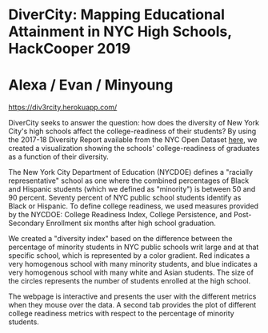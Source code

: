 # DiverCity: Mapping Educational Attainment in NYC High Schools, HackCooper 2019

# Alexa / Evan / Minyoung

https://div3rcity.herokuapp.com/

DiverCity seeks to answer the question: how does the diversity of New York City's high schools affect the college-readiness of their students? By using the 2017-18 Diversity Report available from the NYC Open Dataset [here](https://data.cityofnewyork.us/Education/2017-2018-Diversity-Report-9-12-School/hyht-buiu), we created a visualization showing the schools' college-readiness of graduates as a function of their diversity.

The New York City Department of Education (NYCDOE) defines a "racially representative" school as one where the combined percentages of Black and Hispanic students (which we defined as "minority") is between 50 and 90 percent. Seventy percent of NYC public school students identify as Black or Hispanic. To define college readiness, we used measures provided by the NYCDOE: College Readiness Index, College Persistence, and Post-Secondary Enrollment six months after high school graduation.

We created a "diversity index" based on the difference between the percentage of minority students in NYC public schools writ large and at that specific school, which is represented by a color gradient. Red indicates a very homogenous school with many minority students, and blue indicates a very homogenous school with many white and Asian students. The size of the circles represents the number of students enrolled at the high school.

The webpage is interactive and presents the user with the different metrics when they mouse over the data. A second tab provides the plot of different college readiness metrics with respect to the percentage of minority students.

